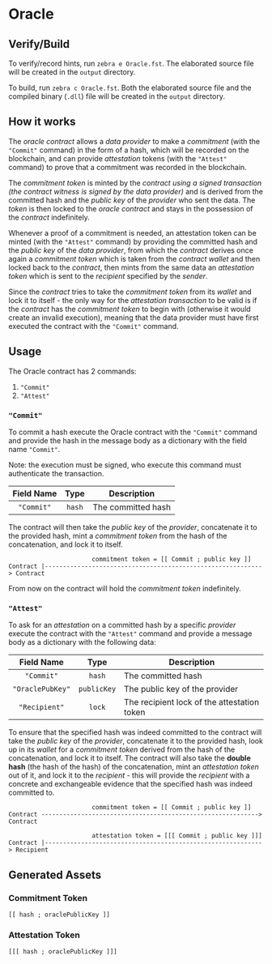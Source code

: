 # Oracle

## Verify/Build

To verify/record hints, run `zebra e Oracle.fst`. The elaborated source file will be created in the `output` directory.

To build, run `zebra c Oracle.fst`. Both the elaborated source file and the compiled binary (`.dll`) file will be created in the `output` directory.

## How it works

The *oracle contract* allows a *data provider* to make a *commitment* (with the `"Commit"` command) in the form of a hash, which will be recorded on the blockchain, and can provide *attestation* tokens (with the `"Attest"` command) to prove that a commitment was recorded in the blockchain.

The *commitment token* is minted by the *contract using a signed transaction (the contract witness is signed by the data provider)* and is derived from the committed hash and the *public key* of the *provider* who sent the data. The *token* is then locked to the *oracle contract* and stays in the possession of the *contract* indefinitely.

Whenever a proof of a commitment is needed, an attestation token can be minted (with the `"Attest"` command) by providing the committed hash and the *public key* of the *data provider*, from which the *contract* derives once again a *commitment token* which is taken from the *contract wallet* and then locked back to the *contract*, then mints from the same data an *attestation token* which is sent to the *recipient* specified by the *sender*.

Since the *contract* tries to take the *commitment token* from its *wallet* and lock it to itself - the only way for the *attestation transaction* to be valid is if the *contract* has the *commitment token* to begin with (otherwise it would create an invalid execution), meaning that the data provider must have first executed the contract with the `"Commit"` command.

## Usage

The Oracle contract has 2 commands:

1. `"Commit"`
2. `"Attest"`

### `"Commit"`

To commit a hash execute the Oracle contract with the `"Commit"` command and provide the hash in the message body as a dictionary with the field name `"Commit"`.

Note: the execution must be signed, who execute this command must authenticate the transaction.

| Field Name         | Type               | Description
|:------------------:|:------------------:| -----------
| `"Commit"`         | `hash`             | The committed hash

The contract will then take the *public key* of the *provider*, concatenate it to the provided hash, mint a *commitment token* from the hash of the concatenation, and lock it to itself.

```
                       commitment token = [[ Commit ; public key ]]
Contract |------------------------------------------------------------> Contract
```

From now on the contract will hold the *commitment token* indefinitely.

### `"Attest"`

To ask for an *attestation* on a committed hash by a specific *provider* execute the contract with the `"Attest"` command and provide a message body as a dictionary with the following data:

| Field Name         | Type               | Description
|:------------------:|:------------------:| -----------
| `"Commit"`         | `hash`             | The committed hash
| `"OraclePubKey"`   | `publicKey`        | The public key of the provider
| `"Recipient"`      | `lock`             | The recipient lock of the attestation token

To ensure that the specified hash was indeed committed to the contract will take the *public key* of the *provider*, concatenate it to the provided hash, look up in its *wallet* for a *commitment token* derived from the hash of the concatenation, and lock it to itself. The contract will also take the **double hash** (the hash of the hash) of the concatenation, mint an *attestation token* out of it, and lock it to the *recipient* - this will provide the *recipient* with a concrete and exchangeable evidence that the specified hash was indeed committed to.

```
                       commitment token = [[ Commit ; public key ]]
Contract ------------------------------------------------------------> Contract

                       attestation token = [[[ Commit ; public key ]]]
Contract |------------------------------------------------------------> Recipient
```

## Generated Assets

### Commitment Token

```
[[ hash ; oraclePublicKey ]]
```

### Attestation Token

```
[[[ hash ; oraclePublicKey ]]]
```
